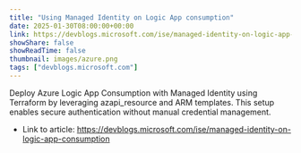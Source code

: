 ```yaml
---
title: "Using Managed Identity on Logic App consumption"
date: 2025-01-30T08:00:00+00:00
link: https://devblogs.microsoft.com/ise/managed-identity-on-logic-app-consumption
showShare: false
showReadTime: false
thumbnail: images/azure.png
tags: ["devblogs.microsoft.com"]
---
```

Deploy Azure Logic App Consumption with Managed Identity using Terraform by leveraging azapi_resource and ARM templates. This setup enables secure authentication without manual credential management.

- Link to article: https://devblogs.microsoft.com/ise/managed-identity-on-logic-app-consumption